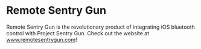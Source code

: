 Remote Sentry Gun
=================

Remote Sentry Gun is the revolutionary product of integrating iOS bluetooth control with Project Sentry Gun. Check out the website at www.remotesentrygun.com!
